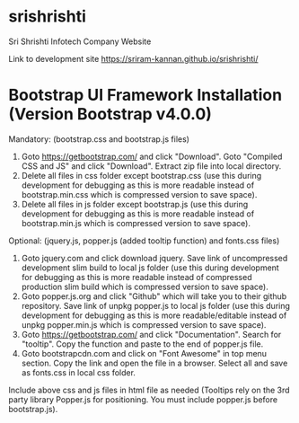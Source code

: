 # srishrishti
Sri Shrishti Infotech Company Website

Link to development site https://sriram-kannan.github.io/srishrishti/

# Bootstrap UI Framework Installation (Version Bootstrap v4.0.0)

Mandatory: (bootstrap.css and bootstrap.js files)
1. Goto https://getbootstrap.com/ and click "Download". Goto "Compiled CSS and JS" and click "Download". Extract zip file into local directory.
2. Delete all files in css folder except bootstrap.css (use this during development for debugging as this is more readable instead of bootstrap.min.css which is compressed version to save space).
3. Delete all files in js folder except bootstrap.js (use this during development for debugging as this is more readable instead of bootstrap.min.js which is compressed version to save space).

Optional: (jquery.js, popper.js (added tooltip function) and fonts.css files)
1. Goto jquery.com and click download jquery. Save link of uncompressed development slim build to local js folder (use this during development for debugging as this is more readable instead of compressed production slim build which is compressed version to save space).
2. Goto popper.js.org and click "Github" which will take you to their github repository. Save link of unpkg popper.js to local js folder (use this during development for debugging as this is more readable/editable instead of unpkg popper.min.js which is compressed version to save space).
3. Goto https://getbootstrap.com/ and click "Documentation". Search for "tooltip". Copy the function and paste to the end of popper.js file.
 4. Goto bootstrapcdn.com and click on "Font Awesome" in top menu section. Copy the link and open the file in a browser. Select all and save as fonts.css in local css folder.

Include above css and js files in html file as needed (Tooltips rely on the 3rd party library Popper.js for positioning. You must include popper.js before bootstrap.js).
